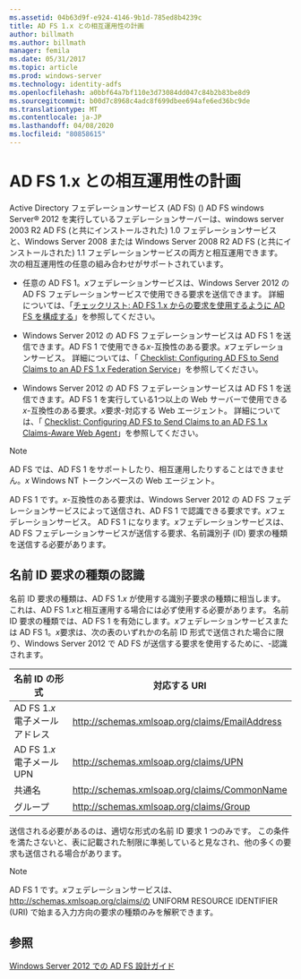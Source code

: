 ```yaml
---
ms.assetid: 04b63d9f-e924-4146-9b1d-785ed8b4239c
title: AD FS 1.x との相互運用性の計画
author: billmath
ms.author: billmath
manager: femila
ms.date: 05/31/2017
ms.topic: article
ms.prod: windows-server
ms.technology: identity-adfs
ms.openlocfilehash: a0bbf64a7bf110e3d73084dd047c84b2b83be8d9
ms.sourcegitcommit: b00d7c8968c4adc8f699dbee694afe6ed36bc9de
ms.translationtype: MT
ms.contentlocale: ja-JP
ms.lasthandoff: 04/08/2020
ms.locfileid: "80858615"
---
```

# <a name="planning-for-interoperability-with-ad-fs-1x"></a>AD FS 1.x との相互運用性の計画

Active Directory フェデレーションサービス (AD FS) \(\) AD FS windows Server&reg; 2012 を実行しているフェデレーションサーバーは、windows server 2003 R2 AD FS \(と共にインストールされた\) 1.0 フェデレーションサービスと、Windows Server 2008 または Windows Server 2008 R2 AD FS \(と共にインストールされた\) 1.1 フェデレーションサービスの両方と相互運用できます。 次の相互運用性の任意の組み合わせがサポートされています。  

-   任意の AD FS 1。*x*フェデレーションサービスは、Windows Server 2012 の AD FS フェデレーションサービスで使用できる要求を送信できます。 詳細については、「[チェックリスト: AD FS 1.x からの要求を使用するように AD FS を構成する](../../ad-fs/deployment/Checklist--Configuring-AD-FS--to-Consume-Claims-from-AD-FS-1.x.md)」を参照してください。  

-   Windows Server 2012 の AD FS フェデレーションサービスは AD FS 1 を送信できます。AD FS 1 で使用できる*x*\-互換性のある要求。*x*フェデレーションサービス。 詳細については、「 [Checklist: Configuring AD FS to Send Claims to an AD FS 1.x Federation Service](../../ad-fs/deployment/Checklist--Configuring-AD-FS-to-Send-Claims-to-an-AD-FS-1.x-Federation-Service.md)」を参照してください。  

-   Windows Server 2012 の AD FS フェデレーションサービスは AD FS 1 を送信できます。AD FS 1 を実行している1つ以上の Web サーバーで使用できる*x*\-互換性のある要求。*x*要求\-対応する Web エージェント。 詳細については、「 [Checklist: Configuring AD FS to Send Claims to an AD FS 1.x Claims-Aware Web Agent](../../ad-fs/deployment/Checklist--Configuring-AD-FS-to-Send-Claims-to-an-AD-FS-1.x-Claims-Aware-Web-Agent.md)」を参照してください。  

> [!NOTE]  
> AD FS では、AD FS 1 をサポートしたり、相互運用したりすることはできません。*x* Windows NT トークンベースの Web エージェント。  

AD FS 1 です。*x*\-互換性のある要求は、Windows Server 2012 の AD FS フェデレーションサービスによって送信され、AD FS 1 で認識できる要求です。*x*フェデレーションサービス。 AD FS 1 になります。*x*フェデレーションサービスは、AD FS フェデレーションサービスが送信する要求、名前識別子 \(ID\) 要求の種類を送信する必要があります。  

## <a name="understanding-the-name-id-claim-type"></a>名前 ID 要求の種類の認識  
名前 ID 要求の種類は、AD FS 1.*x* が使用する識別子要求の種類に相当します。 これは、AD FS 1.*x*と相互運用する場合には必ず使用する必要があります。 名前 ID 要求の種類では、AD FS 1 を有効にします。*x*フェデレーションサービスまたは AD FS 1。*x*要求は、次の表のいずれかの名前 ID 形式で送信された場合に限り、Windows Server 2012 で AD FS が送信する要求を使用するために、\-認識されます。  


|      名前 ID の形式       |               対応する URI                |
|---------------------------|------------------------------------------------|
| AD FS 1.*x* 電子メール アドレス | http://schemas.xmlsoap.org/claims/EmailAddress |
|   AD FS 1.*x* 電子メール UPN   |     http://schemas.xmlsoap.org/claims/UPN      |
|        共通名        |  http://schemas.xmlsoap.org/claims/CommonName  |
|           グループ           |    http://schemas.xmlsoap.org/claims/Group     |

送信される必要があるのは、適切な形式の名前 ID 要求 1 つのみです。 この条件を満たさないと、表に記載された制限に準拠していると見なされ、他の多くの要求も送信される場合があります。  

> [!NOTE]  
> AD FS 1 です。*x*フェデレーションサービスは、 http://schemas.xmlsoap.org/claims/の UNIFORM RESOURCE IDENTIFIER \(URI\) で始まる入力方向の要求の種類のみを解釈できます。  

## <a name="see-also"></a>参照
[Windows Server 2012 での AD FS 設計ガイド](AD-FS-Design-Guide-in-Windows-Server-2012.md)
